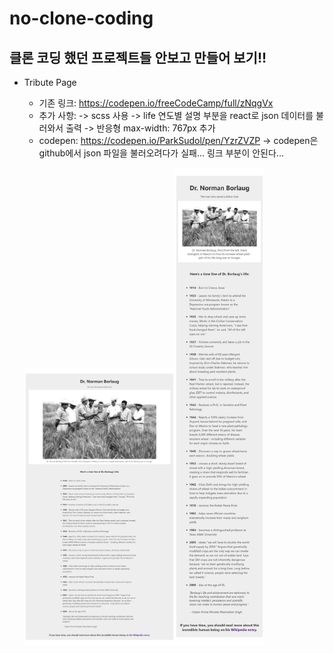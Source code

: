 # no-clone-coding
 클론 코딩 했던 프로젝트들 안보고 만들어 보기!!
----------
+ Tribute Page
    - 기존 링크: https://codepen.io/freeCodeCamp/full/zNqgVx
    - 추가 사항: 
        -> scss 사용
        -> life 연도별 설명 부분을 react로 json 데이터를 불러와서 출력
        -> 반응형 max-width: 767px 추가
    - codepen: https://codepen.io/ParkSudol/pen/YzrZVZP
        -> codepen은 github에서 json 파일을 불러오려다가 실패... 링크 부분이 안된다...
    
    <img src="https://github.com/hyun5292/no-clone-coding/blob/main/tributepg/design/%EB%82%B4%EA%B0%80_%EB%A7%8C%EB%93%A0_%ED%99%94%EB%A9%B4.png?raw=true"  width="50%"/><img src="https://github.com/hyun5292/no-clone-coding/blob/main/tributepg/design/%EB%82%B4%EA%B0%80_%EB%A7%8C%EB%93%A0_%ED%99%94%EB%A9%B4_500.png?raw=true"  width="30%"/>
